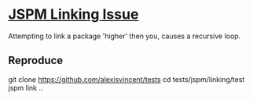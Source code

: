 # [JSPM Linking Issue](https://github.com/jspm/jspm-cli/issues/2216#issuecomment-274430799)

Attempting to link a package 'higher' then you, causes a recursive loop.

## Reproduce
git clone https://github.com/alexisvincent/tests
cd tests/jspm/linking/test
jspm link ..